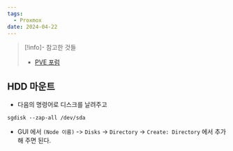 ```yaml
---
tags:
  - Proxmox
date: 2024-04-22
---
```

> [!info]- 참고한 것들
> - [PVE 포럼](https://forum.proxmox.com/threads/add-new-disk-to-pve-newbie-question.98753/post-426627)

## HDD 마운트

- 다음의 명령어로 디스크를 날려주고

```
sgdisk --zap-all /dev/sda
```

- GUI 에서 `(Node 이름)` -> `Disks` -> `Directory` -> `Create: Directory` 에서 추가해 주면 된다.